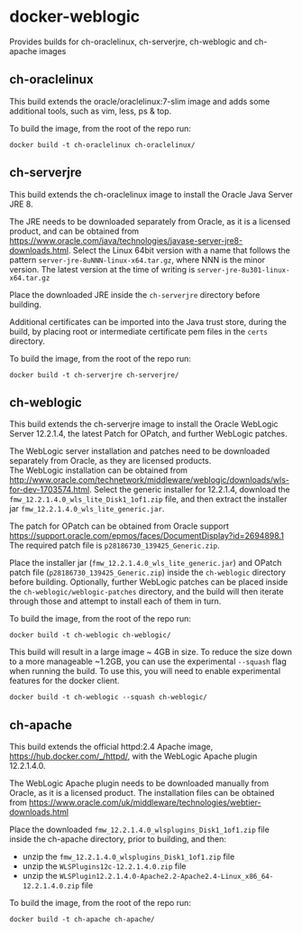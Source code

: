 # docker-weblogic
Provides builds for ch-oraclelinux, ch-serverjre, ch-weblogic and ch-apache images


## ch-oraclelinux
This build extends the oracle/oraclelinux:7-slim image and adds some additional tools, such as vim, less, ps & top.

To build the image, from the root of the repo run:

    docker build -t ch-oraclelinux ch-oraclelinux/

## ch-serverjre
This build extends the ch-oraclelinux image to install the Oracle Java Server JRE 8.  

The JRE needs to be downloaded separately from Oracle, as it is a licensed product, and can be obtained from https://www.oracle.com/java/technologies/javase-server-jre8-downloads.html. Select the Linux 64bit version with a name that follows the pattern `server-jre-8uNNN-linux-x64.tar.gz`, where NNN is the minor version.  The latest version at the time of writing is `server-jre-8u301-linux-x64.tar.gz` 

Place the downloaded JRE inside the `ch-serverjre` directory before building.

Additional certificates can be imported into the Java trust store, during the build, by placing root or intermediate certificate pem files in the `certs` directory.

To build the image, from the root of the repo run:

    docker build -t ch-serverjre ch-serverjre/
   
## ch-weblogic
This build extends the ch-serverjre image to install the Oracle WebLogic Server 12.2.1.4, the latest Patch for OPatch, and further WebLogic patches.

The WebLogic server installation and patches need to be downloaded separately from Oracle, as they are licensed products.  
The WebLogic installation can be obtained from http://www.oracle.com/technetwork/middleware/weblogic/downloads/wls-for-dev-1703574.html.  Select the generic installer for 12.2.1.4, download the `fmw_12.2.1.4.0_wls_lite_Disk1_1of1.zip` file, and then extract the installer jar `fmw_12.2.1.4.0_wls_lite_generic.jar`.  

The patch for OPatch can be obtained from Oracle support https://support.oracle.com/epmos/faces/DocumentDisplay?id=2694898.1 The required patch file is `p28186730_139425_Generic.zip`.

Place the installer jar (`fmw_12.2.1.4.0_wls_lite_generic.jar`)  and OPatch patch file (`p28186730_139425_Generic.zip`) inside the `ch-weblogic` directory before building.  Optionally, further WebLogic patches can be placed inside the `ch-weblogic/weblogic-patches` directory, and the build will then iterate through those and attempt to install each of them in turn.

To build the image, from the root of the repo run:

    docker build -t ch-weblogic ch-weblogic/
   
This build will result in a large image ~ 4GB in size.  To reduce the size down to a more manageable ~1.2GB, you can use the experimental `--squash` flag when running the build.  To use this, you will need to enable experimental features for the docker client.

    docker build -t ch-weblogic --squash ch-weblogic/

## ch-apache
This build extends the official httpd:2.4 Apache image, https://hub.docker.com/_/httpd/, with the WebLogic Apache plugin 12.2.1.4.0.

The WebLogic Apache plugin needs to be downloaded manually from Oracle, as it is a licensed product.  The installation files can be obtained from https://www.oracle.com/uk/middleware/technologies/webtier-downloads.html

Place the downloaded `fmw_12.2.1.4.0_wlsplugins_Disk1_1of1.zip` file inside the ch-apache directory, prior to building, and then:
 - unzip the `fmw_12.2.1.4.0_wlsplugins_Disk1_1of1.zip` file
 - unzip the `WLSPlugins12c-12.2.1.4.0.zip` file
 - unzip the `WLSPlugin12.2.1.4.0-Apache2.2-Apache2.4-Linux_x86_64-12.2.1.4.0.zip` file

To build the image, from the root of the repo run:

    docker build -t ch-apache ch-apache/
